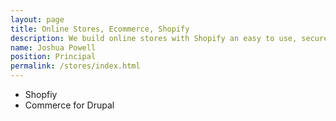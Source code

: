 ```yaml
---
layout: page
title: Online Stores, Ecommerce, Shopify
description: We build online stores with Shopify an easy to use, secure, hosted ecommerce solution. 
name: Joshua Powell
position: Principal
permalink: /stores/index.html
---
```


- Shopfiy
- Commerce for Drupal